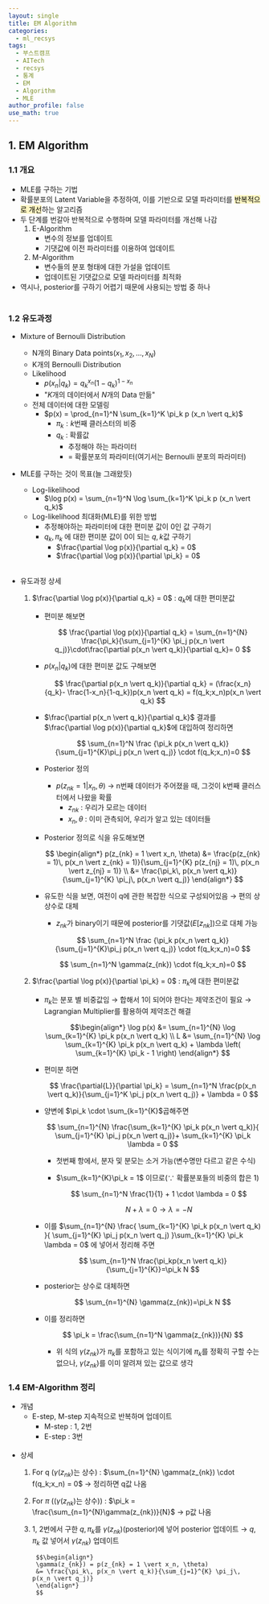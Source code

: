 ```yaml
---
layout: single
title: EM Algorithm
categories:
  - ml_recsys
tags:
  - 부스트캠프
  - AITech
  - recsys
  - 통계
  - EM
  - Algorithm
  - MLE
author_profile: false
use_math: true
---
```

## 1. EM Algorithm
### 1.1 개요
- MLE를 구하는 기법
- 확률분포의 Latent Variable을 추정하여, 이를 기반으로 모델 파라미터를 <mark style="background: #FFF3A3A6;">반복적으로 개선</mark>하는 알고리즘
- 두 단계를  번갈아 반복적으로 수행하며 모델 파라미터를 개선해 나감
	1. E-Algorithm
		- 변수의 정보를 업데이트
		- 기댓값에 이전 파라미터를 이용하여 업데이트
	2. M-Algorithm
		- 변수들의 분포 형태에 대한 가설을 업데이트
		- 업데이트된 기댓값으로 모델 파라미터를 최적화
- 역시나, posterior를 구하기 어렵기 때문에 사용되는 방법 중 하나<br><br>

### 1.2 유도과정
- Mixture of Bernoulli Distribution
	- N개의 Binary Data points($x_1, x_2, \ldots ,x_N$)
	- K개의 Bernoulli Distribution
	- Likelihood
		- $p(x_n \vert q_k) = q_k^{x_n}(1-q_k)^{1-x_n}$
		- "$K$개의 데이터에서 $N$개의 Data 만듦"
	- 전체 데이터에 대한 모델링
		- $p(x) = \prod_{n=1}^N \sum_{k=1}^K \pi_k p (x_n \vert q_k)$
			- $\pi_k : k$번째 클러스터의 비중
			- $q_k$ : 확률값
				- 추정해야 하는 파라미터
				- = 확률분포의 파라미터(여기서는 Bernoulli 분포의 파라미터)
- MLE를 구하는 것이 목표(늘 그래왔듯)
	- Log-likelihood
		- $\log p(x) = \sum_{n=1}^N \log \sum_{k=1}^K \pi_k p (x_n \vert q_k)$
	- Log-likelihood 최대화(MLE)를 위한 방법
		- 추정해야하는 파라미터에 대한 편미분 값이 0인 값 구하기
		- $q_k, \pi_k$ 에 대한 편미분 값이 0이 되는 $q, k$값 구하기
			- $\frac{\partial \log p(x)}{\partial q_k} = 0$
			- $\frac{\partial \log p(x)}{\partial \pi_k} = 0$<br><br>

- 유도과정 상세
	1. $\frac{\partial \log p(x)}{\partial q_k} = 0$ : $q_k$에 대한 편미분값
		- 편미분 해보면

			$$
			\frac{\partial \log p(x)}{\partial q_k} = \sum_{n=1}^{N} \frac{\pi_k}{\sum_{j=1}^{K} \pi_j p(x_n \vert q_j)}\cdot\frac{\partial p(x_n \vert q_k)}{\partial q_k}= 0
			$$

		- $p(x_n \vert q_k)$에 대한 편미분 값도 구해보면

			$$
			\frac{\partial p(x_n \vert q_k)}{\partial q_k} = (\frac{x_n}{q_k}- \frac{1-x_n}{1-q_k})p(x_n \vert q_k) = f(q_k;x_n)p(x_n \vert q_k)
			$$

		- $\frac{\partial p(x_n \vert q_k)}{\partial q_k}$ 결과를 $\frac{\partial \log p(x)}{\partial q_k}$에 대입하여 정리하면

			$$
			\sum_{n=1}^N \frac {\pi_k p(x_n \vert q_k)}{\sum_{j=1}^{K}\pi_j p(x_n \vert q_j)} \cdot f(q_k;x_n)=0
			$$
			
		- Posterior 정의
			- $p(z_{nk}=1 \vert x_n, \theta)$ → n번째 데이터가 주어졌을 때, 그것이 k번째 클러스터에서 나왔을 확률
				- $z_{nk}$ : 우리가 모르는 데이터
				- $x_n, \theta$ : 이미 관측되어, 우리가 알고 있는 데이터들
		- Posterior 정의로 식을 유도해보면
			
			$$
			\begin{align*}
			p(z_{nk} = 1 \vert x_n, \theta)
			&= \frac{p(z_{nk} = 1)\, p(x_n \vert z_{nk} = 1)}{\sum_{j=1}^{K} p(z_{nj} = 1)\, p(x_n \vert z_{nj} = 1)} \\
			&= \frac{\pi_k\, p(x_n \vert q_k)}{\sum_{j=1}^{K} \pi_j\, p(x_n \vert q_j)}
			\end{align*}
			$$
			
		- 유도한 식을 보면, 여전이 q에 관한 복잡한 식으로 구성되어있음 → 편의 상 상수로 대체
			- $z_{nk}$가 binary이기 때문에 posterior를 기댓값($E[z_{nk}]$)으로 대체 가능
			
			$$
			\sum_{n=1}^N \frac {\pi_k p(x_n \vert q_k)}{\sum_{j=1}^{K}\pi_j p(x_n \vert q_j)} \cdot f(q_k;x_n)=0
			$$
			
			$$
			\sum_{n=1}^N \gamma(z_{nk}) \cdot f(q_k;x_n)=0
			$$

	2. $\frac{\partial \log p(x)}{\partial \pi_k} = 0$ : $\pi_k$에 대한 편미분값
		- $\pi_k$는 분포 별 비중값임 → 합해서 1이 되어야 한다는 제약조건이 필요 → Lagrangian Multiplier를 활용하여 제약조건 해결

			$$\begin{align*}
			\log p(x) &= \sum_{n=1}^{N} \log \sum_{k=1}^{K} \pi_k p(x_n \vert q_k) \\
			L &= \sum_{n=1}^{N} \log \sum_{k=1}^{K} \pi_k p(x_n \vert q_k) + \lambda \left( \sum_{k=1}^{K} \pi_k - 1 \right)
			\end{align*}
			$$

		- 편미분 하면

			$$
			\frac{\partial{L}}{\partial \pi_k} = \sum_{n=1}^N \frac{p(x_n \vert q_k)}{\sum_{j=1}^K \pi_j p(x_n \vert q_j)} + \lambda = 0
			$$

		- 양변에 $\pi_k \cdot \sum_{k=1}^{K}$곱해주면


			$$
			\sum_{n=1}^{N} \frac{\sum_{k=1}^{K} \pi_k p(x_n \vert q_k)}{ \sum_{j=1}^{K} \pi_j p(x_n \vert q_j)}+ \sum_{k=1}^{K} \pi_k \lambda = 0
			$$

			- 첫번째 항에서, 분자 및 분모는 소거 가능(변수명만 다르고 같은 수식)
			- $\sum_{k=1}^{K}\pi_k = 1$ 이므로($\because$ 확률분포들의 비중의 합은 1)

				$$
				\sum_{n=1}^N \frac{1}{1} + 1 \cdot \lambda = 0
				$$

				$$
				N+\lambda=0 \rightarrow \lambda=-N
				$$

		- 이를 $\sum_{n=1}^{N} \frac{ \sum_{k=1}^{K} \pi_k p(x_n \vert q_k) }{ \sum_{j=1}^{K} \pi_j p(x_n \vert q_j) }\sum_{k=1}^{K} \pi_k \lambda = 0$ 에 넣어서 정리해 주면
			
			$$
			\sum_{n=1}^N \frac{\pi_kp(x_n \vert q_k)}{\sum_{j=1}^{K}}=\pi_k N
			$$

		- posterior는 상수로 대체하면

			$$
			\sum_{n=1}^{N} \gamma(z_{nk})=\pi_k N
			$$

		- 이를 정리하면

			
			$$
			\pi_k = \frac{\sum_{n=1}^N \gamma(z_{nk})}{N}
			$$

			- 위 식의 $\gamma (z_{nk})$가 $\pi_{k}$를 포함하고 있는 식이기에 $\pi_k$를 정확히 구할 수는 없으나, $\gamma(z_{nk})$를 이미 알려져 있는 값으로 생각

### 1.4 EM-Algorithm 정리
- 개념
	- E-step, M-step 지속적으로 반복하며 업데이트
		- M-step : 1, 2번
		- E-step : 3번<br><br>
- 상세
	1. For q ($\gamma(z_{nk})$는 상수) : $\sum_{n=1}^{N} \gamma(z_{nk}) \cdot f(q_k;x_n) = 0$ → 정리하면 q값 나옴
	2. For $\pi$ (($\gamma(z_{nk})$는 상수)) : $\pi_k = \frac{\sum_{n=1}^{N}\gamma(z_{nk})}{N}$ → p값 나옴
	3. 1, 2번에서 구한 $q, \pi_k$를 $\gamma(z_{nk})$(posterior)에 넣어 posterior 업데이트 →  $q, \pi_k$ 값 넣어서 $\gamma(z_{nk})$ 업데이트

			$$\begin{align*}
			\gamma(z_{nk}) = p(z_{nk} = 1 \vert x_n, \theta)
			&= \frac{\pi_k\, p(x_n \vert q_k)}{\sum_{j=1}^{K} \pi_j\, p(x_n \vert q_j)}
			\end{align*}
			$$
